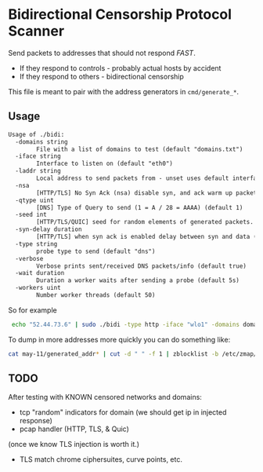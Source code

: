 
# Bidirectional Censorship Protocol Scanner

Send packets to addresses that should not respond _FAST_.

* If they respond to controls - probably actual hosts by accident
* If they respond to others - bidirectional censorship

This file is meant to pair with the address generators in `cmd/generate_*`.

## Usage

```txt
Usage of ./bidi:
  -domains string
        File with a list of domains to test (default "domains.txt")
  -iface string
        Interface to listen on (default "eth0")
  -laddr string
        Local address to send packets from - unset uses default interface
  -nsa
        [HTTP/TLS] No Syn Ack (nsa) disable syn, and ack warm up packets for tcp probes
  -qtype uint
        [DNS] Type of Query to send (1 = A / 28 = AAAA) (default 1)
  -seed int
        [HTTP/TLS/QUIC] seed for random elements of generated packets. default seeded with time.Now.Nano (default -1)
  -syn-delay duration
        [HTTP/TLS] when syn ack is enabled delay between syn and data (default 2ms)
  -type string
        probe type to send (default "dns")
  -verbose
        Verbose prints sent/received DNS packets/info (default true)
  -wait duration
        Duration a worker waits after sending a probe (default 5s)
  -workers uint
        Number worker threads (default 50)
```

So for example

```sh
 echo "52.44.73.6" | sudo ./bidi -type http -iface "wlo1" -domains domains.txt -workers 1 -wait 1s
```

To dump in more addresses more quickly you can do something like:

```sh
cat may-11/generated_addr* | cut -d " " -f 1 | zblocklist -b /etc/zmap/blacklist.conf | sudo ./bidi -laddr "<local_addr>" -qtype 1  -workers 2000 -wait 5ms -iface enp1s0f0:0 > may-11/bidi_3.out 2>&1
```

## TODO

After testing with KNOWN censored networks and domains:

* tcp "random" indicators for domain (we should get ip in injected response)
* pcap handler (HTTP, TLS, & Quic)

(once we know TLS injection is worth it.)

* TLS match chrome ciphersuites, curve points, etc.
